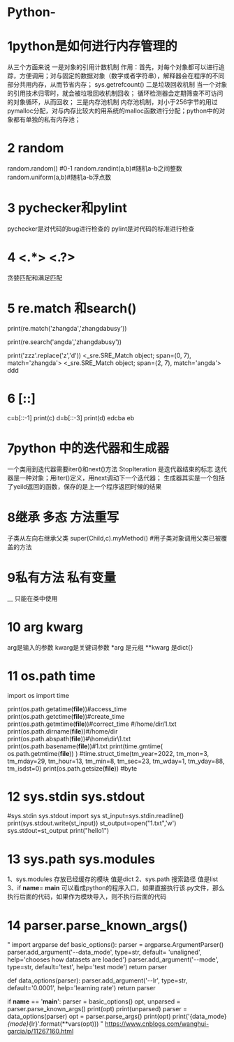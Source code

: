 # Python-
# 1python是如何进行内存管理的
从三个方面来说
一是对象的引用计数机制 
  作用：首先，对每个对象都可以进行追踪，方便调用；对与固定的数据对象（数字或者字符串），解释器会在程序的不同部分共用内存，从而节省内存；
  sys.getrefcount()
二是垃圾回收机制
  当一个对象的引用技术归零时，就会被垃圾回收机制回收；
  循环检测器会定期筛查不可访问的对象循环，从而回收；
三是内存池机制
  内存池机制，对小于256字节的用过pymalloc分配，对与内存比较大的用系统的malloc函数进行分配；python中的对象都有单独的私有内存池；

# 2 random
random.random() #0-1
random.randint(a,b)#随机a-b之间整数
random.uniform(a,b)#随机a-b浮点数

# 3 pychecker和pylint
pychecker是对代码的bug进行检查的
pylint是对代码的标准进行检查

# 4 <.*> <.?>
贪婪匹配和满足匹配

# 5 re.match 和search()
print(re.match('zhangda','zhangdabusy'))

print(re.search('angda','zhangdabusy'))

print('zzz'.replace('z','d'))
<_sre.SRE_Match object; span=(0, 7), match='zhangda'>
<_sre.SRE_Match object; span=(2, 7), match='angda'>
ddd

# 6 [::]
c=b[::-1]
print(c)
d=b[::-3]
print(d)
edcba
eb

# 7python 中的迭代器和生成器
一个类用到迭代器需要iter()和next()方法
StopIteration 是迭代器结束的标志
迭代器是一种对象；用iter()定义，用next调动下一个迭代器；
生成器其实是一个包括了yeild返回的函数，保存的是上一个程序返回时候的结果


# 8继承 多态 方法重写
子类从左向右继承父类
super(Child,c).myMethod() #用子类对象调用父类已被覆盖的方法

# 9私有方法 私有变量
__ 只能在类中使用

# 10 arg kwarg 
arg是输入的参数
kwarg是关键词参数
*arg 是元组
**kwarg 是dict{}

# 11 os.path time
import os
import time

print(os.path.getatime(__file__))#access_time
print(os.path.getctime(__file__))#create_time
print(os.path.getmtime(__file__))#correct_time
#/home/dir/1.txt
print(os.path.dirname(__file__))#/home/dir
print(os.path.abspath(__file__))#\home\dir\1.txt
print(os.path.basename(__file__))#1.txt
print(time.gmtime( os.path.getmtime(__file__)) ) #time.struct_time(tm_year=2022, tm_mon=3, tm_mday=29, tm_hour=13, tm_min=8, tm_sec=23, tm_wday=1, tm_yday=88, tm_isdst=0)
print(os.path.getsize(__file__)) #byte

# 12 sys.stdin sys.stdout
#sys.stdin sys.stdout
import sys
st_input=sys.stdin.readline()
print(sys.stdout.write(st_input))
st_output=open("1.txt",'w')
sys.stdout=st_output
print("hello1")

# 13 sys.path sys.modules
1、sys.modules
存放已经缓存的模块
值是dict
2、sys.path
搜索路径
值是list
3、if __name__= __main__
可以看成python的程序入口，如果直接执行该.py文件，那么执行后面的代码，如果作为模块导入，则不执行后面的代码

# 14  parser.parse_known_args()
"
import argparse
def basic_options():
    parser = argparse.ArgumentParser()
    parser.add_argument('--data_mode', type=str, default= 'unaligned', help='chooses how datasets are loaded')
    parser.add_argument('--mode', type=str, default='test', help='test mode')
    return parser

def data_options(parser):
    parser.add_argument('--lr', type=str, default='0.0001', help='learning rate')
    return parser

if __name__ == '__main__':
    parser = basic_options()
    opt, unparsed = parser.parse_known_args()
    print(opt)
    print(unparsed)
    parser = data_options(parser)
    opt = parser.parse_args()
    print(opt)
    print('{data_mode}_{mode}_{lr}'.format(**vars(opt)))
"
https://www.cnblogs.com/wanghui-garcia/p/11267160.html
